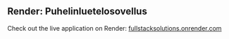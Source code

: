 ## Render: Puhelinluetelosovellus

Check out the live application on Render: [fullstacksolutions.onrender.com](https://fullstacksolutions.onrender.com/)

